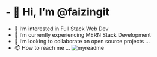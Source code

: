 # - 👋 Hi, I’m @faizingit
- 👀 I’m interested in Full Stack Web Dev
- 🌱 I’m currently experiencing MERN Stack Development
- 💞️ I’m looking to collaborate on open source projects ...
- 📫 How to reach me ... 
![myreadme](https://github.com/faizingit/faizingit/assets/156002673/2138bfad-95f4-4c55-8048-6a4fdc1797ed)

<!---
faizingit/faizingit is a ✨ special ✨ repository because its `README.md` (this file) appears on your GitHub profile.
You can click the Preview link to take a look at your changes.
--->
